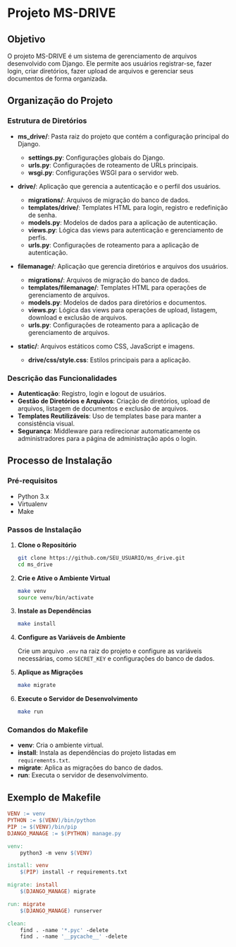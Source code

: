 # Projeto MS-DRIVE

## Objetivo

O projeto MS-DRIVE é um sistema de gerenciamento de arquivos desenvolvido com Django. Ele permite aos usuários registrar-se, fazer login, criar diretórios, fazer upload de arquivos e gerenciar seus documentos de forma organizada.

## Organização do Projeto

### Estrutura de Diretórios

- **ms_drive/**: Pasta raiz do projeto que contém a configuração principal do Django.
  - **settings.py**: Configurações globais do Django.
  - **urls.py**: Configurações de roteamento de URLs principais.
  - **wsgi.py**: Configurações WSGI para o servidor web.

- **drive/**: Aplicação que gerencia a autenticação e o perfil dos usuários.
  - **migrations/**: Arquivos de migração do banco de dados.
  - **templates/drive/**: Templates HTML para login, registro e redefinição de senha.
  - **models.py**: Modelos de dados para a aplicação de autenticação.
  - **views.py**: Lógica das views para autenticação e gerenciamento de perfis.
  - **urls.py**: Configurações de roteamento para a aplicação de autenticação.

- **filemanage/**: Aplicação que gerencia diretórios e arquivos dos usuários.
  - **migrations/**: Arquivos de migração do banco de dados.
  - **templates/filemanage/**: Templates HTML para operações de gerenciamento de arquivos.
  - **models.py**: Modelos de dados para diretórios e documentos.
  - **views.py**: Lógica das views para operações de upload, listagem, download e exclusão de arquivos.
  - **urls.py**: Configurações de roteamento para a aplicação de gerenciamento de arquivos.

- **static/**: Arquivos estáticos como CSS, JavaScript e imagens.
  - **drive/css/style.css**: Estilos principais para a aplicação.

### Descrição das Funcionalidades

- **Autenticação**: Registro, login e logout de usuários.
- **Gestão de Diretórios e Arquivos**: Criação de diretórios, upload de arquivos, listagem de documentos e exclusão de arquivos.
- **Templates Reutilizáveis**: Uso de templates base para manter a consistência visual.
- **Segurança**: Middleware para redirecionar automaticamente os administradores para a página de administração após o login.

## Processo de Instalação

### Pré-requisitos

- Python 3.x
- Virtualenv
- Make

### Passos de Instalação

1. **Clone o Repositório**

    ```sh
    git clone https://github.com/SEU_USUARIO/ms_drive.git
    cd ms_drive
    ```

2. **Crie e Ative o Ambiente Virtual**

    ```sh
    make venv
    source venv/bin/activate
    ```

3. **Instale as Dependências**

    ```sh
    make install
    ```

4. **Configure as Variáveis de Ambiente**

    Crie um arquivo `.env` na raiz do projeto e configure as variáveis necessárias, como `SECRET_KEY` e configurações do banco de dados.

5. **Aplique as Migrações**

    ```sh
    make migrate
    ```

6. **Execute o Servidor de Desenvolvimento**

    ```sh
    make run
    ```

### Comandos do Makefile

- **venv**: Cria o ambiente virtual.
- **install**: Instala as dependências do projeto listadas em `requirements.txt`.
- **migrate**: Aplica as migrações do banco de dados.
- **run**: Executa o servidor de desenvolvimento.

## Exemplo de Makefile

```makefile
VENV := venv
PYTHON := $(VENV)/bin/python
PIP := $(VENV)/bin/pip
DJANGO_MANAGE := $(PYTHON) manage.py

venv:
    python3 -m venv $(VENV)

install: venv
    $(PIP) install -r requirements.txt

migrate: install
    $(DJANGO_MANAGE) migrate

run: migrate
    $(DJANGO_MANAGE) runserver

clean:
    find . -name '*.pyc' -delete
    find . -name '__pycache__' -delete

